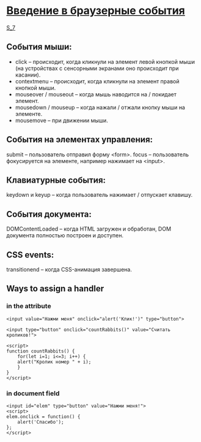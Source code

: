 # [Введение в браузерные события](https://learn.javascript.ru/introduction-browser-events)

<a href="E:\Node_projects\Node_Way\Education\Education_Store\S_7\Readme.md">S_7</a>

## События мыши:

* click – происходит, когда кликнули на элемент левой кнопкой мыши (на устройствах с сенсорными экранами оно происходит при касании).
* contextmenu – происходит, когда кликнули на элемент правой кнопкой мыши.
* mouseover / mouseout – когда мышь наводится на / покидает элемент.
* mousedown / mouseup – когда нажали / отжали кнопку мыши на элементе.
* mousemove – при движении мыши.

## События на элементах управления:

submit – пользователь отправил форму \<form>.
focus – пользователь фокусируется на элементе, например нажимает на \<input>.
## Клавиатурные события:

keydown и keyup – когда пользователь нажимает / отпускает клавишу.
## События документа:

DOMContentLoaded – когда HTML загружен и обработан, DOM документа полностью построен и доступен.
## CSS events:

transitionend – когда CSS-анимация завершена.

## Ways to assign a handler

### in the attribute 

    <input value="Нажми меня" onclick="alert('Клик!')" type="button">
    
    <input type="button" onclick="countRabbits()" value="Считать кроликов!">

    <script>
    function countRabbits() {
        for(let i=1; i<=3; i++) {
        alert("Кролик номер " + i);
        }
    }
    </script>

### in document field 

    <input id="elem" type="button" value="Нажми меня!">
    <script>
    elem.onclick = function() {
        alert('Спасибо');   
    };
    </script>